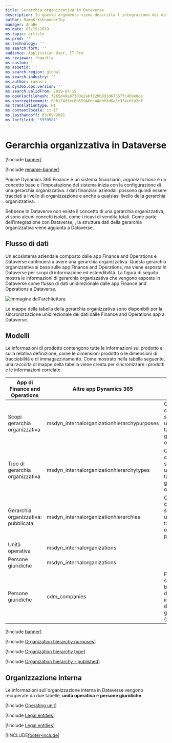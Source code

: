 ```yaml
---
title: Gerarchia organizzativa in Dataverse
description: In questo argomento viene descritta l'integrazione dei dati dell'organizzazione tra le app Finance and Operations e Dataverse.
author: RamaKrishnamoorthy
manager: AnnBe
ms.date: 07/15/2019
ms.topic: article
ms.prod: ''
ms.technology: ''
ms.search.form: ''
audience: Application User, IT Pro
ms.reviewer: rhaertle
ms.custom: ''
ms.assetid: ''
ms.search.region: global
ms.search.industry: ''
ms.author: ramasri
ms.dyn365.ops.version: ''
ms.search.validFrom: 2019-07-15
ms.openlocfilehash: f265d49a87383e2abf129b8d1d67567fc4b9e0de
ms.sourcegitcommit: 6cb174d1ec8b55946dca4db03d6a3c3f4c6fa2df
ms.translationtype: HT
ms.contentlocale: it-IT
ms.lasthandoff: 03/09/2021
ms.locfileid: "5559581"
---
```

# <a name="organization-hierarchy-in-dataverse"></a>Gerarchia organizzativa in Dataverse

[!include [banner](../../includes/banner.md)]

[!include [rename-banner](~/includes/cc-data-platform-banner.md)]

Poiché Dynamics 365 Finance è un sistema finanziario, *organizzazione* è un concetto base e l'impostazione del sistema inizia con la configurazione di una gerarchia organizzativa. I dati finanziari aziendali possono quindi essere tracciati a livello di organizzazione e anche a qualsiasi livello della gerarchia organizzativa.

Sebbene In Dataverse non esiste il concetto di una gerarchia organizzativa, vi sono alcuni concetti isolati, come i ricavi di vendita totali. Come parte dell'integrazione con Dataverse, , la struttura dati della gerarchia organizzativa viene aggiunta a Dataverse.

## <a name="data-flow"></a>Flusso di dati

Un ecosistema aziendale composto dalle app Finance and Operations e Dataverse continuerà a avere una gerarchia organizzativa. Questa gerarchia organizzativa si basa sulle app Finance and Operations, ma viene esposta in Dataverse per scopi di informazione ed estendibilità. La figura di seguito mostra le informazioni di gerarchia organizzativa che vengono esposte in Dataverse come flusso di dati unidirezionale dalle app Finance and Operations a Dataverse.

![Immagine dell'architettura](media/dual-write-data-flow.png)

Le mappe della tabella della gerarchia organizzativa sono disponibili per la sincronizzazione unidirezionale dei dati dalle Finance and Operations app a Dataverse.

## <a name="templates"></a>Modelli

Le informazioni di prodotto contengono tutte le informazioni sul prodotto e sulla relativa definizione, come le dimensioni prodotto o le dimensioni di tracciabilità e di immagazzinamento. Come mostrato nella tabella seguente, una raccolta di mappe della tabella viene creata per sincronizzare i prodotti e le informazioni correlate.

App di Finance and Operations | Altre app Dynamics 365 | Descrizione
-----------------------|--------------------------------|---
Scopi gerarchia organizzativa | msdyn_internalorganizationhierarchypurposes | Questo modello consente la sincronizzazione unidirezionale di tabella scopo gerarchia organizzativa.
Tipo di gerarchia organizzativa | msdyn_internalorganizationhierarchytypes | Questo modello consente la sincronizzazione unidirezionale di tabella tipo di gerarchia organizzativa.
Gerarchia organizzativa: pubblicata | msdyn_internalorganizationhierarchies | Questo modello consente la sincronizzazione unidirezionale di tabella gerarchia organizzativa pubblicata.
Unità operativa | msdyn_internalorganizations |
Persone giuridiche | msdyn_internalorganizations |
Persone giuridiche | cdm_companies | Fornisce la sincronizzazione bidirezionale delle informazioni della persona giuridica (società).

[!include [banner](../../includes/dual-write-symbols.md)]

[!include [Organization hierarchy purposes](includes/OrganizationHierarchyPurpose-msdyn-internalorganizationhierarchypurposes.md)]

[!include [Organization hierarchy type](includes/OrganizationHierarchyType-msdyn-internalorganizationhierarchytypes.md)]

[!include [Organization hierarchy - published](includes/OrganizationHierarchyPublished-msdyn-internalorganizationhierarchies.md)]

## <a name="internal-organization"></a>Organizzazione interna

Le informazioni sull'organizzazione interna in Dataverse vengono recuperate da due tabelle, **unità operativa** e **persone giuridiche**.

[!include [Operating unit](includes/OperatingUnit-msdyn-internalorganizations.md)]

[!include [Legal entities](includes/LegalEntities-msdyn-internalorganizations.md)]

[!include [Legal entities](includes/LegalEntities-Companies.md)]


[!INCLUDE[footer-include](../../../../includes/footer-banner.md)]